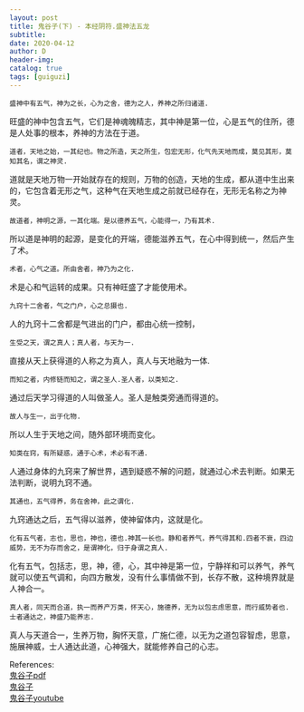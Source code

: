 ```yaml
--- 
layout: post
title: 鬼谷子(下) - 本经阴符.盛神法五龙
subtitle:
date: 2020-04-12
author: D
header-img:
catalog: true
tags: [guiguzi]
---
```


```
盛神中有五气，神为之长，心为之舍，德为之人，养神之所归诸道.
```
旺盛的神中包含五气，它们是神魂魄精志，其中神是第一位，心是五气的住所，德是人处事的根本，养神的方法在于道。

```
道者，天地之始，一其纪也。物之所造，天之所生，包宏无形，化气先天地而成，莫见其形，莫知其名，谓之神灵.
```
道就是天地万物一开始就存在的规则，万物的创造，天地的生成，都从道中生出来的，它包含着无形之气，这种气在天地生成之前就已经存在，无形无名称之为神灵。

```
故道者，神明之源，一其化端。是以德养五气，心能得一，乃有其术.
```
所以道是神明的起源，是变化的开端，德能滋养五气，在心中得到统一，然后产生了术。

```
术者，心气之道。所由舍者，神乃为之化.
```
术是心和气运转的成果。只有神旺盛了才能使用术。

```
九窍十二舍者，气之门户，心之总摄也.
```
人的九窍十二舍都是气进出的门户，都由心统一控制，

```
生受之天，谓之真人；真人者，与天为一.
```
直接从天上获得道的人称之为真人，真人与天地融为一体.

```
而知之者，内修链而知之，谓之圣人.圣人者，以类知之.
```
通过后天学习得道的人叫做圣人。圣人是触类旁通而得道的。

```
故人与生一，出于化物.
```
所以人生于天地之间，随外部环境而变化。

```
知类在窍，有所疑惑，通于心术，术必有不通.
```
人通过身体的九窍来了解世界，遇到疑惑不解的问题，就通过心术去判断。如果无法判断，说明九窍不通。

```
其通也，五气得养，务在舍神，此之谓化.
```
九窍通达之后，五气得以滋养，使神留体内，这就是化。

```
化有五气者，志也，思也，神也，德也.神其一长也。静和者养气，养气得其和.四者不衰，四边威势，无不为存而舍之，是谓神化，归于身谓之真人.
```
化有五气，包括志，思，神，德，心，其中神是第一位，宁静祥和可以养气，养气就可以使五气调和，向四方散发，没有什么事情做不到，长存不散，这种境界就是人神合一。

```
真人者，同天而合道，执一而养产万类，怀天心，施德养，无为以包志虑思意，而行威势者也. 士者通达之，神盛乃能养志.
```
真人与天道合一，生养万物，胸怀天意，广施仁德，以无为之道包容智虑，思意，施展神威，士人通达此道，心神强大，就能修养自己的心志。

References:<br>
[鬼谷子pdf](/assests/guiguzi.pdf)<br>
[鬼谷子](https://ctext.org/wiki.pl?if=en&res=326505&remap=gb)<br>
[鬼谷子youtube](https://www.youtube.com/watch?v=kjn8nr849Ro)<br>
